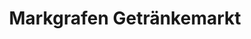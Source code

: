 ---
title: "Markgrafen Getränkemarkt"
url: /tirschenreuth/markgrafen-getraenkemarkt/
shop: Getränke
---
